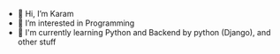 - 👋 Hi, I’m Karam
- 👀 I’m interested in Programming
- 🌱 I'm currently learning Python and Backend by python (Django), and other stuff

